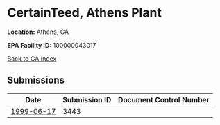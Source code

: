 # CertainTeed, Athens Plant

**Location:** Athens, GA

**EPA Facility ID:** 100000043017

[Back to GA Index](../../index.md)

## Submissions

| Date | Submission ID | Document Control Number |
|------|--------------|-------------------------|
| [1999-06-17](submissions/3443.md) | 3443 |  |
